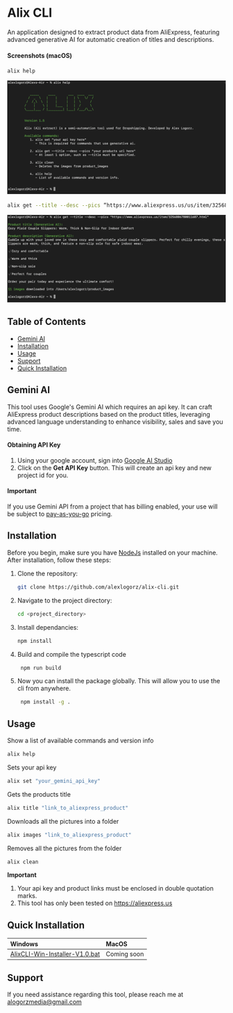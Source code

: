 # Alix CLI

An application designed to extract product data from AliExpress, featuring advanced generative AI for automatic creation of titles and descriptions.

#### Screenshots (macOS)
``` bash
alix help
```
![Alix Pic 2](./assets/alix%20pic%202.png)
``` bash
alix get --title --desc --pics “https://www.aliexpress.us/us/item/3256806780011687.html”
```
![Alix Pic 1](./assets/alix%20pic%201.png)

## Table of Contents

- [Gemini AI](#gemini-ai)
- [Installation](#installation)
- [Usage](#usage)
- [Support](#support)
- [Quick Installation](#quick-installation)

## Gemini AI
This tool uses Google's Gemini AI which requires an api key. It can craft AliExpress product descriptions based on the product titles, leveraging advanced language understanding to enhance visibility, sales and save you time.

#### Obtaining API Key
1. Using your google account, sign into [Google AI Studio](https://ai.google.dev/aistudio)
2. Click on the **Get API Key** button. This will create an api key and new project id for you.

#### Important
If you use Gemini API from a project that has billing enabled, your use will be subject to [pay-as-you-go](https://ai.google.dev/pricing?_gl=1*czahyb*_ga*Nzk0MjIzOTI2LjE3MTc1MDczNDc.*_ga_P1DBVKWT6V*MTcxNzUzMzI4Ny4zLjEuMTcxNzUzNTI2NS42MC4wLjE0Njc2OTIxOTI.) pricing. 

## Installation

Before you begin, make sure you have [NodeJs](https://nodejs.org/en/download/package-manager) installed on your machine. After installation, follow these steps:

1. Clone the repository:
   ```bash
   git clone https://github.com/alexlogorz/alix-cli.git
   ```
2. Navigate to the project directory:
   ```bash
   cd <project_directory>
   ```
3. Install dependancies:
   ```bash
   npm install
   ```
4. Build and compile the typescript code
   ```bash
    npm run build
   ```
5. Now you can install the package globally. This will allow you to use the cli from anywhere.
   ```bash
    npm install -g .
   ```

## Usage
Show a list of available commands and version info
``` bash
alix help
```

Sets your api key
``` bash
alix set "your_gemini_api_key"
```
Gets the products title
``` bash
alix title "link_to_aliexpress_product"
```
Downloads all the pictures into a folder
``` bash
alix images "link_to_aliexpress_product"
```
Removes all the pictures from the folder
``` bash
alix clean
```

**Important**
1. Your api key and product links must be enclosed in double quotation marks.
2. This tool has only been tested on https://aliexpress.us

## Quick Installation
| Windows      | MacOS    |
| :------------ | :------------ |
| [AlixCLI-Win-Installer-V1.0.bat](https://raw.githubusercontent.com/alexlogorz/alix-cli/main/AlixCLI-Win-Installer-V1.0.bat) | Coming soon |

## Support
If you need assistance regarding this tool, please reach me at alogorzmedia@gmail.com
